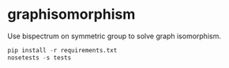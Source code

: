 graphisomorphism
================

Use bispectrum on symmetric group to solve graph isomorphism.


```python
pip install -r requirements.txt
nosetests -s tests
```